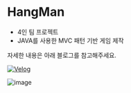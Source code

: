 # HangMan

- 4인 팀 프로젝트
- JAVA를 사용한 MVC 패턴 기반 게임 제작

자세한 내용은 아래 블로그를 참고해주세요.

[![Velog](http://img.shields.io/badge/Velog-41C997?style=for-the-badge&logo=Velog&logoColor=white)](https://velog.io/@woohwa/JAVA-%ED%96%89%EB%A7%A8-%EB%A7%8C%EB%93%A4%EA%B8%B0-1)


![image](https://github.com/young-jii/HangMan/assets/150009335/83aab891-f1da-482b-b0f4-de3452ecd210)

